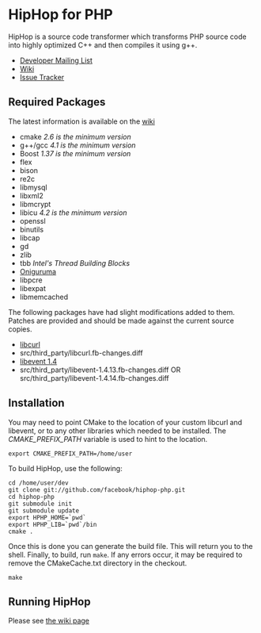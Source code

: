 # HipHop for PHP

HipHop is a source code transformer which transforms PHP source code into highly optimized C++ and then compiles it using g++.

* [Developer Mailing List](http://groups.google.com/group/hiphop-php-dev)
* [Wiki](http://wiki.github.com/facebook/hiphop-php)
* [Issue Tracker](http://github.com/facebook/hiphop-php/issues)

## Required Packages

The latest information is available on the [wiki](http://wiki.github.com/facebook/hiphop-php/building-and-installing)

* cmake *2.6 is the minimum version*
* g++/gcc *4.1 is the minimum version*
* Boost *1.37 is the minimum version*
* flex
* bison
* re2c
* libmysql
* libxml2
* libmcrypt
* libicu *4.2 is the minimum version*
* openssl
* binutils
* libcap
* gd
* zlib
* tbb *Intel's Thread Building Blocks*
* [Oniguruma](http://www.geocities.jp/kosako3/oniguruma/)
* libpcre
* libexpat
* libmemcached

The following packages have had slight modifications added to them. Patches are provided and should be made against the current source copies.

* [libcurl](http://curl.haxx.se/download.html)
* src/third_party/libcurl.fb-changes.diff
* [libevent 1.4](http://www.monkey.org/~provos/libevent/)
* src/third_party/libevent-1.4.13.fb-changes.diff	OR src/third_party/libevent-1.4.14.fb-changes.diff

## Installation

You may need to point CMake to the location of your custom libcurl and libevent, or to any other libraries which needed to be installed. The *CMAKE_PREFIX_PATH* variable is used to hint to the location.

    export CMAKE_PREFIX_PATH=/home/user

To build HipHop, use the following:

    cd /home/user/dev
    git clone git://github.com/facebook/hiphop-php.git
    cd hiphop-php
    git submodule init
    git submodule update
    export HPHP_HOME=`pwd`
    export HPHP_LIB=`pwd`/bin
    cmake .

Once this is done you can generate the build file. This will return you to the shell. Finally, to build, run `make`. If any errors occur, it may be required to remove the CMakeCache.txt directory in the checkout.

    make

## Running HipHop

Please see [the wiki page](http://wiki.github.com/facebook/hiphop-php/running-hiphop)